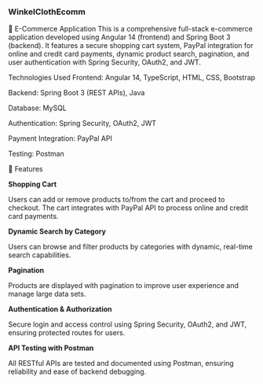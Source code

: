 ### WinkelClothEcomm

🛒 E-Commerce Application
This is a comprehensive full-stack e-commerce application developed using Angular 14 (frontend) and Spring Boot 3 (backend). It features a secure shopping cart system, PayPal integration for online and credit card payments, dynamic product search, pagination, and user authentication with Spring Security, OAuth2, and JWT.

Technologies Used
Frontend: Angular 14, TypeScript, HTML, CSS, Bootstrap

Backend: Spring Boot 3 (REST APIs), Java

Database: MySQL

Authentication: Spring Security, OAuth2, JWT

Payment Integration: PayPal API

Testing: Postman

🌟 Features

**Shopping Cart**

Users can add or remove products to/from the cart and proceed to checkout. The cart integrates with PayPal API to process online and credit card payments.

**Dynamic Search by Category**

Users can browse and filter products by categories with dynamic, real-time search capabilities.

**Pagination**

Products are displayed with pagination to improve user experience and manage large data sets.

**Authentication & Authorization**

Secure login and access control using Spring Security, OAuth2, and JWT, ensuring protected routes for users.

**API Testing with Postman**

All RESTful APIs are tested and documented using Postman, ensuring reliability and ease of backend debugging.

